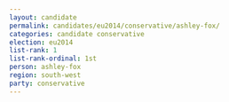 ```yaml
---
layout: candidate
permalink: candidates/eu2014/conservative/ashley-fox/
categories: candidate conservative
election: eu2014
list-rank: 1
list-rank-ordinal: 1st
person: ashley-fox
region: south-west
party: conservative
---
```

